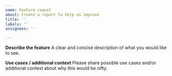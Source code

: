 ```yaml
---
name: Feature requst
about: Create a report to help us improve
title: ''
labels: ''
assignees: ''

---
```


**Describe the feature**
A clear and concise description of what you would like to see.

**Use cases / additional context**
Please share possible use cases and/or additional context about why this would be nifty.